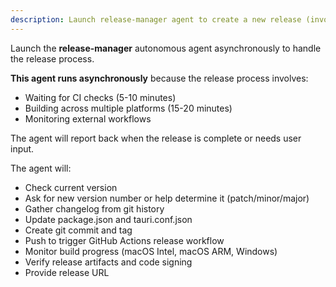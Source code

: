 ```yaml
---
description: Launch release-manager agent to create a new release (invoked asynchronously)
---
```


Launch the **release-manager** autonomous agent asynchronously to handle the release process.

**This agent runs asynchronously** because the release process involves:
- Waiting for CI checks (5-10 minutes)
- Building across multiple platforms (15-20 minutes)
- Monitoring external workflows

The agent will report back when the release is complete or needs user input.

The agent will:
- Check current version
- Ask for new version number or help determine it (patch/minor/major)
- Gather changelog from git history
- Update package.json and tauri.conf.json
- Create git commit and tag
- Push to trigger GitHub Actions release workflow
- Monitor build progress (macOS Intel, macOS ARM, Windows)
- Verify release artifacts and code signing
- Provide release URL

